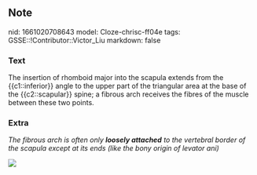 ## Note
nid: 1661020708643
model: Cloze-chrisc-ff04e
tags: GSSE::!Contributor::Victor_Liu
markdown: false

### Text
<div>
  The insertion of rhomboid major into the scapula extends from the
  {{c1::inferior}} angle to the upper part of the triangular area
  at the base of the {{c2::scapular}} spine; a fibrous arch
  receives the fibres of the muscle between these two points.
</div>

### Extra
<i>The fibrous arch is often only <b>loosely attached</b> to the
vertebral border of the scapula except at its ends (like the bony
origin of levator ani)</i>
<div><img src=
"paste-42dd803e90a5d6116d872892db6a7622a0af99f7.jpg"></div>
